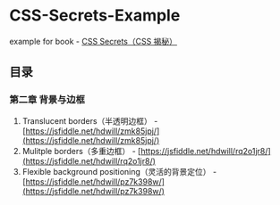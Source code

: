 # CSS-Secrets-Example
example for book - [CSS Secrets（CSS 揭秘）](http://shop.oreilly.com/product/0636920031123.do)
## 目录
### 第二章 背景与边框
1. Translucent borders（半透明边框） - [https://jsfiddle.net/hdwill/zmk85jpj/](https://jsfiddle.net/hdwill/zmk85jpj/)
2. Mulitple borders（多重边框） - [https://jsfiddle.net/hdwill/rq2o1jr8/](https://jsfiddle.net/hdwill/rq2o1jr8/)
3. Flexible background positioning（灵活的背景定位） - [https://jsfiddle.net/hdwill/pz7k398w/](https://jsfiddle.net/hdwill/pz7k398w/)
